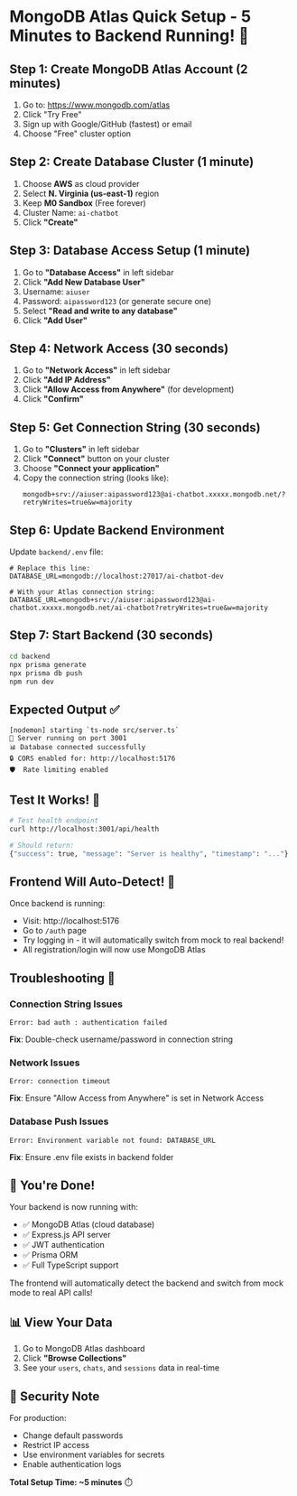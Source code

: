 # MongoDB Atlas Quick Setup - 5 Minutes to Backend Running! 🚀

## Step 1: Create MongoDB Atlas Account (2 minutes)

1. Go to: https://www.mongodb.com/atlas
2. Click "Try Free"
3. Sign up with Google/GitHub (fastest) or email
4. Choose "Free" cluster option

## Step 2: Create Database Cluster (1 minute)

1. Choose **AWS** as cloud provider
2. Select **N. Virginia (us-east-1)** region
3. Keep **M0 Sandbox** (Free forever)
4. Cluster Name: `ai-chatbot`
5. Click **"Create"**

## Step 3: Database Access Setup (1 minute)

1. Go to **"Database Access"** in left sidebar
2. Click **"Add New Database User"**
3. Username: `aiuser`
4. Password: `aipassword123` (or generate secure one)
5. Select **"Read and write to any database"**
6. Click **"Add User"**

## Step 4: Network Access (30 seconds)

1. Go to **"Network Access"** in left sidebar
2. Click **"Add IP Address"**
3. Click **"Allow Access from Anywhere"** (for development)
4. Click **"Confirm"**

## Step 5: Get Connection String (30 seconds)

1. Go to **"Clusters"** in left sidebar
2. Click **"Connect"** button on your cluster
3. Choose **"Connect your application"**
4. Copy the connection string (looks like):
    ```
    mongodb+srv://aiuser:aipassword123@ai-chatbot.xxxxx.mongodb.net/?retryWrites=true&w=majority
    ```

## Step 6: Update Backend Environment

Update `backend/.env` file:

```env
# Replace this line:
DATABASE_URL=mongodb://localhost:27017/ai-chatbot-dev

# With your Atlas connection string:
DATABASE_URL=mongodb+srv://aiuser:aipassword123@ai-chatbot.xxxxx.mongodb.net/ai-chatbot?retryWrites=true&w=majority
```

## Step 7: Start Backend (30 seconds)

```bash
cd backend
npx prisma generate
npx prisma db push
npm run dev
```

## Expected Output ✅

```
[nodemon] starting `ts-node src/server.ts`
🚀 Server running on port 3001
📊 Database connected successfully
🔒 CORS enabled for: http://localhost:5176
🛡️  Rate limiting enabled
```

## Test It Works! 🧪

```bash
# Test health endpoint
curl http://localhost:3001/api/health

# Should return:
{"success": true, "message": "Server is healthy", "timestamp": "..."}
```

## Frontend Will Auto-Detect! 🎯

Once backend is running:

-   Visit: http://localhost:5176
-   Go to `/auth` page
-   Try logging in - it will automatically switch from mock to real backend!
-   All registration/login will now use MongoDB Atlas

## Troubleshooting 🔧

### Connection String Issues

```
Error: bad auth : authentication failed
```

**Fix**: Double-check username/password in connection string

### Network Issues

```
Error: connection timeout
```

**Fix**: Ensure "Allow Access from Anywhere" is set in Network Access

### Database Push Issues

```
Error: Environment variable not found: DATABASE_URL
```

**Fix**: Ensure .env file exists in backend folder

## 🎉 You're Done!

Your backend is now running with:

-   ✅ MongoDB Atlas (cloud database)
-   ✅ Express.js API server
-   ✅ JWT authentication
-   ✅ Prisma ORM
-   ✅ Full TypeScript support

The frontend will automatically detect the backend and switch from mock mode to real API calls!

## 📊 View Your Data

1. Go to MongoDB Atlas dashboard
2. Click **"Browse Collections"**
3. See your `users`, `chats`, and `sessions` data in real-time

## 🔐 Security Note

For production:

-   Change default passwords
-   Restrict IP access
-   Use environment variables for secrets
-   Enable authentication logs

**Total Setup Time: ~5 minutes** ⏱️

